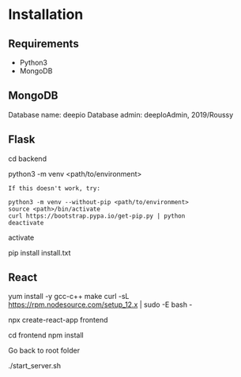 <h1>Installation</h1>

<h2>Requirements</h2>
<ul>
	<li>Python3</li>
	<li>MongoDB</li>
</ul>

<h2>MongoDB</h2>

Database name: deepio
Database admin: deepIoAdmin, 2019/Roussy

<h2>Flask</h2>

cd backend

python3 -m venv <path/to/environment>

~~~~~~~~~~~~~~~~~~~~~~~
If this doesn't work, try:

python3 -m venv --without-pip <path/to/environment>
source <path>/bin/activate
curl https://bootstrap.pypa.io/get-pip.py | python
deactivate
~~~~~~~~~~~~~~~~~~~~~~~

activate

pip install install.txt

<h2>React</h2>

yum install -y gcc-c++ make
curl -sL https://rpm.nodesource.com/setup_12.x | sudo -E bash -

npx create-react-app frontend

cd frontend
npm install

Go back to root folder

./start_server.sh
